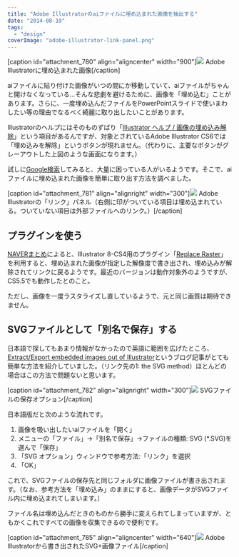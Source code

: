 ```yaml
---
title: "Adobe Illustratorのaiファイルに埋め込まれた画像を抽出する"
date: "2014-08-19"
tags: 
  - "design"
coverImage: "adobe-illustrator-link-panel.png"
---
```


\[caption id="attachment\_780" align="aligncenter" width="900"\][![](/images/adobe-illustrator-embedded.png)](http://junkato.jp/ja/blog/wp-content/uploads/2014/08/adobe-illustrator-embedded.png) Adobe Illustratorに埋め込まれた画像\[/caption\]

aiファイルに貼り付けた画像がいつの間にか移動していて、aiファイルがちゃんと開けなくなっている…そんな悲劇を避けるために、画像を「埋め込む」ことがあります。さらに、一度埋め込んだファイルをPowerPointスライドで使いまわしたい等の理由でなるべく綺麗に取り出したいことがあります。

Illustratorのヘルプにはそのものずばり「[Illustrator ヘルプ / 画像の埋め込み解除](http://helpx.adobe.com/jp/illustrator/using/unembed-images.html)」という項目があるんですが、対象とされているAdobe Illustrator CS6では「埋め込みを解除」というボタンが現れません。（代わりに、主要なボタンがグレーアウトした上図のような画面になります。）

試しに[Google検索](https://www.google.co.jp/webhp#q=extract+embed+images+illustrator)してみると、大量に困っている人がいるようです。そこで、aiファイルに埋め込まれた画像を簡単に取り出す方法を調べました。

\[caption id="attachment\_781" align="alignright" width="300"\][![](/images/adobe-illustrator-link-panel-300x193.png)](http://junkato.jp/ja/blog/wp-content/uploads/2014/08/adobe-illustrator-link-panel.png) Adobe Illustratorの「リンク」パネル（右側に印がついている項目は埋め込まれている。ついていない項目は外部ファイルへのリンク。）\[/caption\]

## プラグインを使う

[NAVERまとめ](http://matome.naver.jp/odai/2134041603599834901)によると、Illustrator 8-CS4用のプラグイン「[Replace Raster](http://www.chiri.com/freeplugin_replaceraster.htm)」を利用すると、埋め込まれた画像が指定した解像度で書き出され、埋め込みが解除されてリンクに戻るようです。最近のバージョンは動作対象外のようですが、CS5.5でも動作したとのこと。

ただし、画像を一度ラスタライズし直しているようで、元と同じ画質は期待できません。

## SVGファイルとして「別名で保存」する

日本語で探してもあまり情報がなかったので英語に範囲を広げたところ、[Extract/Export embedded images out of Illustrator](http://www.andrewbrettwatson.com/index.php/86-design/166-extract-export-embedded-images-out-of-illustrator)というブログ記事がとても簡単な方法を紹介していました。（リンク先の1: the SVG method）ほとんどの場合はこの方法で問題ないと思います。

\[caption id="attachment\_782" align="alignright" width="300"\][![](/images/adobe-illustrator-svg-options-300x242.png)](http://junkato.jp/ja/blog/wp-content/uploads/2014/08/adobe-illustrator-svg-options.png) SVGファイルの保存オプション\[/caption\]

日本語版だと次のような流れです。

1. 画像を吸い出したいaiファイルを「開く」
2. メニューの「ファイル」→「別名で保存」→ファイルの種類: SVG (\*.SVG)を選んで「保存」
3. 「SVG オプション」ウィンドウで参考方法:「リンク」を選択
4. 「OK」

これで、SVGファイルの保存先と同じフォルダに画像ファイルが書き出されます。（なお、参考方法を「埋め込み」のままにすると、画像データがSVGファイル内に埋め込まれてしまいます。）

ファイル名は埋め込んだときのものから勝手に変えられてしまっていますが、ともかくこれですべての画像を収集できるので便利です。

\[caption id="attachment\_785" align="aligncenter" width="640"\][![](/images/adobe-illustrator-exported-images.png)](http://junkato.jp/ja/blog/wp-content/uploads/2014/08/adobe-illustrator-exported-images.png) Adobe Illustratorから書き出されたSVG+画像ファイル\[/caption\]
